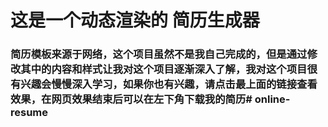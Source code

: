# 这是一个动态渲染的 简历生成器

### 简历模板来源于网络，这个项目虽然不是我自己完成的，但是通过修改其中的内容和样式让我对这个项目逐渐深入了解，我对这个项目很有兴趣会慢慢深入学习，如果你也有兴趣，请点击最上面的链接查看效果，在网页效果结束后可以在左下角下载我的简历#   o n l i n e - r e s u m e  
 